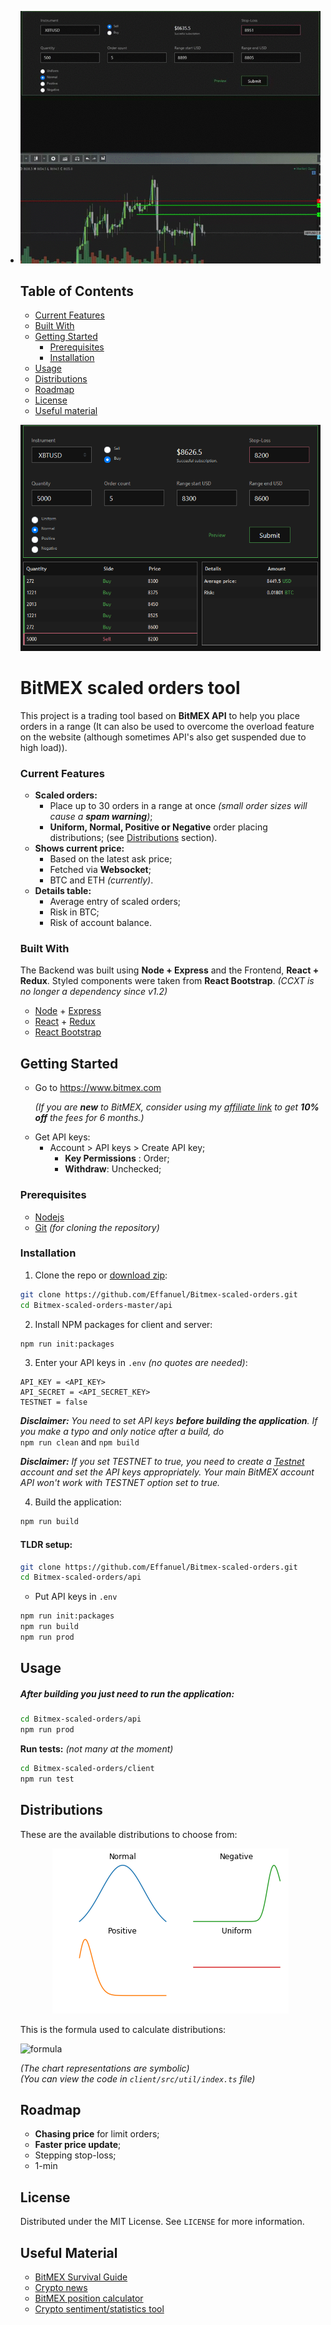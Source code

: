 - <p align="center"> 
    <img src='assets/presentation_scaled_v4.gif'>
  </p>

  ## Table of Contents

  - [Current Features](#current-features)
  - [Built With](#built-with)
  - [Getting Started](#getting-started)
    - [Prerequisites](#prerequisites)
    - [Installation](#installation)
  - [Usage](#usage)
  - [Distributions](#distributions)
  - [Roadmap](#roadmap)
  - [License](#license)
  - [Useful material](#useful-material)

  <p align="center"> 
  <img src="assets/interface_range_tool_v4.png">
  </p>

  # BitMEX scaled orders tool

  This project is a trading tool based on **BitMEX API** to help you place orders in a range (It can also be used to overcome the overload feature on the website (although sometimes API's also get suspended due to high load)).

  ### Current Features

  * **Scaled orders:**
    * Place up to 30 orders in a range at once _(small order sizes will cause a **spam warning**)_;
    * **Uniform, Normal, Positive or Negative** order placing distributions; (see [Distributions](#distributions) section).
  * **Shows current price:**
    * Based on the latest ask price;
    * Fetched via **Websocket**;
    * BTC and ETH *(currently)*.
  * **Details table:**
    * Average entry of scaled orders;
    * Risk in BTC;
    * Risk of account balance.

  ### Built With

  The Backend was built using **Node + Express** and the Frontend, **React + Redux**. Styled components were taken from **React Bootstrap**. *(CCXT is no longer a dependency since v1.2)*

  - [Node](https://nodejs.org/en/) + [Express](https://expressjs.com/)
  - [React](https://reactjs.org/) + [Redux](https://redux.js.org/)
  - [React Bootstrap](https://react-bootstrap.github.io/)

  <!-- GETTING STARTED -->

  ## Getting Started

  - Go to https://www.bitmex.com

    _(If you are **new** to BitMEX, consider using my [affiliate link](https://www.bitmex.com/register/o8ILy1) to get **10% off** the fees for 6 months.)_

  * Get API keys:
    - Account > API keys > Create API key;
      - **Key Permissions** : Order;
      - **Withdraw**: Unchecked;

  ### Prerequisites

  - [Nodejs](https://nodejs.org/en/download/)
  - [Git](https://git-scm.com/downloads) _(for cloning the repository)_

  ### Installation

  1. Clone the repo or [download zip](https://github.com/Effanuel/BitMEX-scaled-orders/archive/v1.5.zip):

  ```sh
  git clone https://github.com/Effanuel/Bitmex-scaled-orders.git
  cd Bitmex-scaled-orders-master/api
  ```

  2. Install NPM packages for client and server:

  ```sh
  npm run init:packages
  ```

  3. Enter your API keys in `.env` _(no quotes are needed)_:

  ```
  API_KEY = <API_KEY>
  API_SECRET = <API_SECRET_KEY>
  TESTNET = false
  ```

  _**Disclaimer:** You need to set API keys **before building the application**. If you make a typo and only notice after a build, do_</br>
  `npm run clean` and `npm build`

  _**Disclaimer:** If you set TESTNET to true, you need to create a [Testnet](https://testnet.bitmex.com/) account and set the API keys appropriately. Your main BitMEX account API won't work with TESTNET option set to true._

  4. Build the application:

  ```sh
  npm run build
  ```

  <!-- USAGE EXAMPLES -->

  #### TLDR setup:

  ```sh
  git clone https://github.com/Effanuel/Bitmex-scaled-orders.git
  cd Bitmex-scaled-orders/api
  ```

  - Put API keys in `.env`

  ```sh
  npm run init:packages
  npm run build
  npm run prod
  ```

  ## Usage

  ##### After building you just need to run the application:

  ```sh
  cd Bitmex-scaled-orders/api
  npm run prod
  ```

  **Run tests:** *(not many at the moment)*

  ```sh
  cd Bitmex-scaled-orders/client
  npm run test
  ```

  ## Distributions

  These are the available distributions to choose from:

  <p align="center"> 
  <img src="assets/distributions.png">
  </p>

  This is the formula used to calculate distributions:

  ![formula](https://wikimedia.org/api/rest_v1/media/math/render/svg/4abaca87a10ecfa77b5a205056523706fe6c9c3f)

  _(The chart representations are symbolic)_ </br>
  *(You can view the code in `client/src/util/index.ts` file)*

  ## Roadmap

  - **Chasing price** for limit orders;
  - **Faster price update**;
  - Stepping stop-loss;
  - 1-min

  <!-- LICENSE -->

  ## License

  Distributed under the MIT License. See `LICENSE` for more information.

  <!-- USEFUL METERIAL -->

  ## Useful Material

  - [BitMEX Survival Guide](https://www.crypto-simplified.com/wp-content/uploads/2018/09/BitMEX-Survival-Guide-v1.5.pdf)
  - [Crypto news](https://cointelegraph.com/)
  - [BitMEX position calculator](https://blockchainwhispers.com/bitmex-position-calculator/)
  - [Crypto sentiment/statistics tool](https://thetie.io/)
